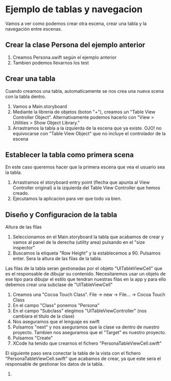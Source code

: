 #  Ejemplo de tablas y navegacion
Vamos a ver como podemos crear otra escena, crear una tabla y la navegación entre escenas.

## Crear la clase Persona del ejemplo anterior
1. Creamos Persona.swift según el ejemplo anterior
2. Tambien podemos llevarnos los test

## Crear una tabla
Cuando creamos una tabla, automaticamente se nos crea una nueva scena con la tabla dentro.

1. Vamos a Main.storyboard
2. Mediante la librería de objetos (boton "+"), creamos un "Table View Controller Object". Alternativamente podemos hacerlo con "View > Utilities > Show Object Library."
3. Arrastramos la tabla a la izquierda de la escena que ya existe. OJO! no equivocarse con "Table View Object" que no incluye el controlador de la escena

## Establecer la tabla como primera scena
En este caso queremos hacer que la primera escena que vea el usuario sea la tabla.

1. Arrastramos el storyboard entry point (flecha que apunta al View Controller original) a la izquierda del Table View Controller que hemos creado.
2. Ejecutamos la aplicacion para ver que todo va bien.

## Diseño y Configuracion de la tabla

Altura de las filas

1. Seleccionamos en el Main.storyboard la tabla que acabamos de crear y vamos al panel de la derecha (utility area) pulsando en el "size inspector"
2. Buscamos la etiqueta "Row Height" y la establecemos a 90. Pulsamos enter. Sera la altura de las filas de la tabla.

Las filas de la tabla seran gestionadas por el objeto "UITableViewCell" que es el responsable de dibujar su contenido. Necesitaremos usar un objeto de ese tipo para dibujar el estilo que tendran nuestras filas en la app y para ello debemos crear una subclase de "UITableViewCell"

1. Creamos una "Cocoa Touch Class". File -> new -> File... -> Cocoa Touch Class
2. En el campo "Class" ponemos "Persona"
3. En el campo "Subclass" elegimos "UITableViewController" (nos cambiara el titulo de la clase)
4. Nos aseguramos que el lenguaje es swift
5. Pulsamos "next" y nos aseguramos que la clase va dentro de nuestro proyecto. Tambien nos aseguramos que el "Target" es nuestro proyecto.
6. Pulsamos "Create"
7. XCode ha tenido que crearnos el fichero "PersonaTableViewCell.swift"

El siguiente paso sera conectar la tabla de la vista con el fichero "PersonaTableViewCell.swift" que acabamos de crear, ya que este sera el responsable de gestionar los datos de la tabla.

1.








